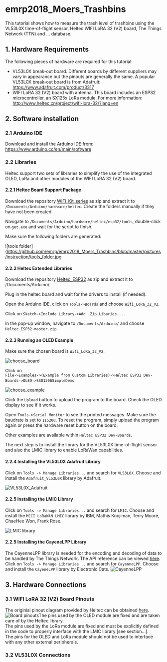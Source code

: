 # emrp2018_Moers_Trashbins
This tutorial shows how to measure the trash level of trashbins using the VL53L0X time-of-flight sensor, Heltec WIFI LoRA 32 (V2) board, The Things Network (TTN) and ... database.
## 1. Hardware Requirements
The following pieces of hardware are required for this tutorial:
- VL53L0X break-out board. Different boards by different suppliers may vary in appearance but the pinouts are generally the same. A popular VL53L0X break-out board is from Adafruit: https://www.adafruit.com/product/3317
- WIFI LoRA 32 (V2) board with antenna. This board includes an ESP32 microcontroller, an SX125x LoRa module. For more information: http://www.heltec.cn/project/wifi-lora-32/?lang=en

## 2. Software installation
### 2.1 Arduino IDE
Download and install the Arduino IDE from: https://www.arduino.cc/en/main/software

### 2.2 Libraries
Heltec support two sets of libraries to simplify the use of the integrated OLED, LoRa and other modules of the WIFI LoRA 32 (V2) board.

#### 2.2.1 Heltec Board Support Package
Download the repository [WiFi_Kit_series](https://github.com/Heltec-Aaron-Lee/WiFi_Kit_series) as zip and extract it to `/Documents/Arduino/hardware/heltec`. Create the folders manually if they have not been created.

Navigate to `/Documents/Arduino/hardware/heltec/esp32/tools`, double-click on `get.exe` and wait for the script to finish.

Make sure the following folders are generated:

![tools folder](https://github.com/emrp/emrp2018_Moers_Trashbins/blob/master/pictures/instruction/tools_folder.jpg

#### 2.2.2 Heltec Extended Libraries
Download the repository [Heltec_ESP32](https://github.com/HelTecAutomation/Heltec_ESP32) as zip and extract it to /Documents/Arduino/.

Plug in the heltec board and wait for the drivers to install (if needed).

Open the Arduino IDE, click on `Tools->Boards` and choose `Wifi_LoRa_32_V2`.

Click on `Sketch->Include Library->Add .Zip Libaries...`.

In the pop-up window, navigate to `/Documents/Arduino/` and choose `Heltec_ESP32-master.zip`.

#### 2.2.3 Running an OLED Example
Make sure the chosen board is `Wifi_LoRa_32_V2`.

![choose_board](https://github.com/emrp/emrp2018_Moers_Trashbins/blob/master/pictures/instruction/choos_board.jpg)

Click on \
`File->Examples->(Example from Custom Libraries)->Heltec ESP32 Dev-Boards->OLED->SSD1306SimpleDemo`.

![choose_example](https://github.com/emrp/emrp2018_Moers_Trashbins/blob/master/pictures/instruction/choose_example.jpg)

Click the `Upload` button to upload the program to the board. Check the OLED display to see if it works.

Open `Tools->Serial Monitor` to see the printed messages. Make sure the baudrate is set to `115200`. To reset the program, simply upload the program again or press the hardware reset button on the board.

Other examples are available within `Heltec ESP32 Dev-Boards`.

The next step is to install the library for the VL53L0X time-of-flight sensor and also the LMIC library to enable LoRaWan capabilities.
#### 2.2.4 Installing the VL53L0X Adafruit Library
Click on `Tools -> Manage Libraries...` and search for `VL53L0X`. Choose and install the `Adafruit_VL53L0X` library by Adafruit.

![VL53L0X_Adafruit](https://github.com/emrp/emrp2018_Moers_Trashbins/blob/master/pictures/instruction/VL53L0X_Adafruit.jpg)
#### 2.2.5 Installing the LMIC Library
Click on `Tools -> Manage Libraries...` and search for `LMIC`. Choose and install the `MCCI LoRaWAN LMIC` library by IBM, Mathis Koojiman, Terry Moore, ChaeHee Won, Frank Rose.

![LMIC library](https://github.com/emrp/emrp2018_Moers_Trashbins/blob/master/pictures/instruction/LMIC_LoRaWan.jpg)
#### 2.2.5 Installing the CayeneLPP Library
The CayenneLPP library is needed for the encoding and decoding of data to be handled by The Things Network. The API reference can be viewed [here](https://www.thethingsnetwork.org/docs/devices/arduino/api/cayennelpp.html).
Click on `Tools -> Manage Libraries...` and search for `CayenneLPP`. Choose and install the `CayeneLPP` library by Electronic Cats.
![CayenneLPP](https://github.com/emrp/emrp2018_Moers_Trashbins/blob/master/pictures/instruction/CayenneLPP.jpg)
## 3. Hardware Connections
### 3.1 WIFI LoRA 32 (V2) Board Pinouts
The originial pinout diagram provided by Heltec can be obtained [here](https://github.com/Heltec-Aaron-Lee/WiFi_Kit_series/blob/master/PinoutDiagram/WIFI_LoRa_32_V2.pdf).
![Board pinouts](https://github.com/emrp/emrp2018_Moers_Trashbins/blob/master/pictures/instruction/WIFI_LoRA_32_V2_Pinouts.jpg)The pins used by the OLED module are fixed and are taken care of by the Heltec library.\
The pins used by the LoRa module are fixed and must be explicitly defined in the code to properly interface with the LMIC library [see section...].\
The pins for the OLED and LoRa module should not be used to interface with any other external peripherals.
### 3.2 VL53L0X Connections
